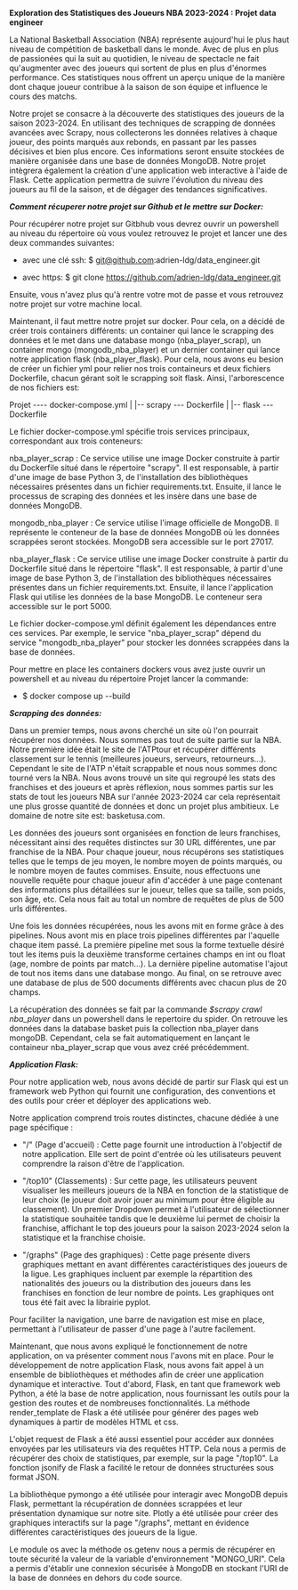 **Exploration des Statistiques des Joueurs NBA 2023-2024 : Projet data engineer**

La National Basketball Association (NBA) représente aujourd'hui le plus haut niveau de compétition de basketball dans le monde. 
Avec de plus en plus de passionées qui la suit au quotidien, le niveau de spectacle ne fait qu'augmenter avec des joueurs qui sortent de 
plus en plus d'énormes performance. Ces statistiques nous offrent un aperçu unique de la manière dont chaque joueur contribue à la saison de son équipe et influence le cours des matchs.

Notre projet se consacre à la découverte des statistiques des joueurs de la saison 2023-2024. En utilisant des techniques de scrapping de données avancées avec Scrapy, nous collecterons les données relatives à chaque joueur, des points marqués aux rebonds, en passant par les passes décisives et bien plus encore. Ces informations seront ensuite stockées de manière organisée dans une base de données MongoDB.
Notre projet intègrera également la création d'une application web interactive à l'aide de Flask. Cette application permettra de suivre l'évolution du niveau des joueurs au fil de la saison, et de dégager des tendances significatives.


***Comment récuperer notre projet sur Github et le mettre sur Docker:***

Pour récupérer notre projet sur Gitbhub vous devrez ouvrir un powershell au niveau du répertoire où vous voulez retrouvez le projet et lancer une des deux commandes suivantes:

 -  avec une clé ssh: $ git@github.com:adrien-ldg/data_engineer.git

 -  avec https: $ git clone https://github.com/adrien-ldg/data_engineer.git 

Ensuite, vous n'avez plus qu'à rentre votre mot de passe et vous retrouvez notre projet sur votre machine local.

Maintenant, il faut mettre notre projet sur docker. Pour cela, on a décidé de créer trois containers différents: un container qui lance le scrapping des données et le met dans une database mongo (nba_player_scrap), un container mongo (mongodb_nba_player) et un dernier container qui lance notre application flask (nba_player_flask). Pour cela, nous avons eu besion de créer un fichier yml pour relier nos trois containeurs et deux fichiers Dockerfile, chacun gérant soit le scrapping soit flask.
Ainsi, l'arborescence de nos fichiers est:

Projet ---- docker-compose.yml
        |
        |-- scrapy --- Dockerfile
        |
        |-- flask --- Dockerfile

Le fichier docker-compose.yml spécifie trois services principaux, correspondant aux trois conteneurs:

nba_player_scrap : Ce service utilise une image Docker construite à partir du Dockerfile situé dans le répertoire "scrapy". Il est responsable, à partir d'une image de base Python 3, de l'installation des bibliothèques nécessaires présentes dans un fichier requirements.txt. Ensuite, il lance le processus de scraping des données et les insère dans une base de données MongoDB.

mongodb_nba_player : Ce service utilise l'image officielle de MongoDB. Il représente le conteneur de la base de données MongoDB où les données scrappées seront stockées. MongoDB sera accessible sur le port 27017.

nba_player_flask : Ce service utilise une image Docker construite à partir du Dockerfile situé dans le répertoire "flask". Il est responsable, à partir d'une image de base Python 3, de l'installation des bibliothèques nécessaires présentes dans un fichier requirements.txt. Ensuite, il lance l'application Flask qui utilise les données de la base MongoDB. Le conteneur sera accessible sur le port 5000.

Le fichier docker-compose.yml définit également les dépendances entre ces services. Par exemple, le service "nba_player_scrap" dépend du service "mongodb_nba_player" pour stocker les données scrappées dans la base de données.

Pour mettre en place les containers dockers vous avez juste ouvrir un powershell et au niveau du répertoire Projet lancer la commande:

 -  $ docker compose up --build

***Scrapping des données:***

Dans un premier temps, nous avons cherché un site où l'on pourrait récupérer nos données. Nous sommes pas tout de suite partie sur la NBA.
Notre première idée était le site de l'ATPtour et récupérer différents classement sur le tennis (meilleures joueurs, serveurs, retourneurs...). Cependant le site de l'ATP n'était scrappable et nous nous sommes donc tourné vers la NBA. Nous avons trouvé un site qui regroupé les stats des franchises et des joueurs et après réflexion, nous sommes partis sur les stats de tout les joueurs NBA sur l'année 2023-2024 car cela représentait une plus grosse quantité de données et donc un projet plus ambitieux. Le domaine de notre site est: basketusa.com.

Les données des joueurs sont organisées en fonction de leurs franchises, nécessitant ainsi des requêtes distinctes sur 30 URL différentes, une par franchise de la NBA. Pour chaque joueur, nous récupérons ses statistiques telles que le temps de jeu moyen, le nombre moyen de points marqués, ou le nombre moyen de fautes commises. Ensuite, nous effectuons une nouvelle requête pour chaque joueur afin d'accéder à une page contenant des informations plus détaillées sur le joueur, telles que sa taille, son poids, son âge, etc. Cela nous fait au total un nombre de requêtes de plus de 500 urls différentes.

Une fois les données récupérées, nous les avons mit en forme grâce à des pipelines. Nous avont mis en place trois pipelines différentes par l'aquelle chaque item passé. La première pipeline met sous la forme textuelle désiré tout les items puis la deuxième transforme certaines champs en int ou float (age, nombre de points par match...). La dernière pipeline automatise l'ajout de tout nos items dans une database mongo. Au final, on se retrouve avec une database de plus de 500 documents différents avec chacun plus de 20 champs.

La récupération des données se fait par la commande *$scrapy crawl nba_player* dans un powershell dans le repertoire du spider.
On retrouve les données dans la database basket puis la collection nba_player dans mongoDB. Cependant, cela se fait automatiquement en lançant le containeur nba_player_scrap que vous avez créé précédemment.

***Application Flask:***

Pour notre application web, nous avons décidé de partir sur Flask qui est un framework web Python qui fournit une configuration, des conventions et des outils pour créer et déployer des applications web.

Notre application comprend trois routes distinctes, chacune dédiée à une page spécifique :

- "/" (Page d'accueil) : Cette page fournit une introduction à l'objectif de notre application. Elle sert de point d'entrée où les utilisateurs peuvent comprendre la raison d'être de l'application.

- "/top10" (Classements) : Sur cette page, les utilisateurs peuvent visualiser les meilleurs joueurs de la NBA en fonction de la statistique de leur choix (le joueur doit avoir jouer au minimum pour être éligible au classement). Un premier Dropdown permet à l'utilisateur de sélectionner la statistique souhaitée tandis que le deuxième lui permet de choisir la franchise, affichant le top des joueurs pour la saison 2023-2024 selon la statistique et la franchise choisie.

- "/graphs" (Page des graphiques) : Cette page présente divers graphiques mettant en avant différentes caractéristiques des joueurs de la ligue. Les graphiques incluent par exemple la répartition des nationalités des joueurs ou la distribution des joueurs dans les franchises en fonction de leur nombre de points. Les graphiques ont tous été fait avec la librairie pyplot.

Pour faciliter la navigation, une barre de navigation est mise en place, permettant à l'utilisateur de passer d'une page à l'autre facilement.

Maintenant, que nous avons expliqué le fonctionnement de notre application, on va présenter comment nous l'avons mit en place.
Pour le développement de notre application Flask, nous avons fait appel à un ensemble de bibliothèques et méthodes afin de créer une application dynamique et interactive. Tout d'abord, Flask, en tant que framework web Python, a été la base de notre application, nous fournissant les outils pour la gestion des routes et de nombreuses fonctionnalités. La méthode render_template de Flask a été utilisée pour générer des pages web dynamiques à partir de modèles HTML et css.

L'objet request de Flask a été aussi essentiel pour accéder aux données envoyées par les utilisateurs via des requêtes HTTP. Cela nous a permis de récupérer des choix de statistiques, par exemple, sur la page "/top10". La fonction jsonify de Flask a facilité le retour de données structurées sous format JSON.

La bibliothèque pymongo a été utilisée pour interagir avec MongoDB depuis Flask, permettant la récupération de données scrappées et leur présentation dynamique sur notre site. Plotly a été utilisée pour créer des graphiques interactifs sur la page "/graphs", mettant en évidence différentes caractéristiques des joueurs de la ligue.

Le module os avec la méthode os.getenv nous a permis de récupérer en toute sécurité la valeur de la variable d'environnement "MONGO_URI". Cela a permis d'établir une connexion sécurisée à MongoDB en stockant l'URI de la base de données en dehors du code source.
